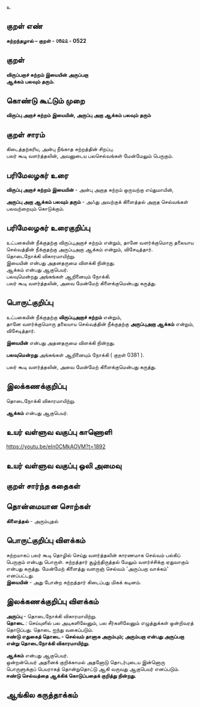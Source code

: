 உ

## குறள் எண் 

**சுற்றந்தழால் – குறள் - ௦௫௨௨ - 0522**  

## குறள் 

**விருப்பறாச் சுற்றம் இயையின் அருப்பறா  
ஆக்கம் பலவும் தரும்.**

## கொண்டு கூட்டும் முறை

**விருப்பு அறாச் சுற்றம் இயையின், அருப்பு அறா ஆக்கம் பலவும் தரும்**  

## குறள் சாரம் 

கிடைத்தற்கரிய, அன்பு நீங்காத சுற்றத்தின் சிறப்பு.  
பலர் கூடி வளர்த்தலின், அவனுடைய பலசெல்வங்கள் மேன்மேலும் பெருகும்.  

## பரிமேலழகர் உரை

**விருப்பு அறாச் சுற்றம் இயையின்** - அன்பு அறாத சுற்றம் ஒருவற்கு எய்துமாயின்,  

**அருப்பு அறா ஆக்கம் பலவும் தரும்** - அஃது அவற்குக் கிளைத்தல் அறாத செல்வங்கள் பலவற்றையும் கொடுக்கும். 

## பரிமேலழகர் உரைகுறிப்பு   

உட்பகையின் நீக்குதற்கு விருப்புஅறாச் சுற்றம் என்றும், தானே வளர்க்குமொரு தலையாய செல்வத்தின் நீக்குதற்கு அருப்புஅறா ஆக்கம் என்றும், விசேடித்தார்.  
தொடைநோக்கி விகாரமாயிற்று.  
இயையின் என்பது அதனதருமை விளக்கி நின்றது.  
ஆக்கம் என்பது ஆகுபெயர்.  
பலவுமென்றது அங்கங்கள் ஆறினையும் நோக்கி.  
பலர் கூடி வளர்த்தலின், அவை மேன்மேற் கிளைக்குமென்பது கருத்து.    

## பொருட்குறிப்பு 

உட்பகையின் நீக்குதற்கு **விருப்புஅறாச் சுற்றம்** என்றும்,  
தானே வளர்க்குமொரு தலையாய செல்வத்தின் நீக்குதற்கு **அருப்புஅறா ஆக்கம்** என்றும், விசேடித்தார்.  

**இயையின்** என்பது அதனதருமை விளக்கி நின்றது.  
 
**பலவுமென்றது** அங்கங்கள் ஆறினையும் நோக்கி ( குறள் 0381 ).   

பலர் கூடி வளர்த்தலின், அவை மேன்மேற் கிளைக்குமென்பது கருத்து.   

## இலக்கணக்குறிப்பு  

தொடைநோக்கி விகாரமாயிற்று.   

**ஆக்கம்** என்பது ஆகுபெயர். 

## உயர் வள்ளுவ வகுப்பு காணொளி

https://youtu.be/eIn0CMkAOVM?t=1892

## உயர் வள்ளுவ வகுப்பு ஒலி அமைவு 

 
## குறள் சார்ந்த கதைகள் 


## தொன்மையான சொற்கள்

**கிளைத்தல்** - அரும்புதல் 

## பொருட்குறிப்பு விளக்கம்

சுற்றமாகப் பலர் கூடி தொழில் செய்து வளர்த்தலின் காரணமாக செல்வம் பல்கிப் பெருகும் என்பது பொருள். சுற்றத்தார் சூழ்ந்திருத்தல் மேலும் வளர்ச்சிக்கு ஏதுவாகும் என்பது கருத்து. மேன்மேற் கிளைத்து வளருஞ் செல்வம் 'அருப்பறா வாக்கம்' எனப்பட்டது.  
**இயையின்** - அது போன்ற சுற்றத்தார் கிடைப்பது மிகக் கடினம்.   

## இலக்கணக்குறிப்பு விளக்கம்

**அருப்பு** - தொடைநோக்கி விகாரமாயிற்று.  
**தொடை** : செய்யுளில் பல அடிகளிலேனும், பல சீர்களிலேனும் எழுத்துக்கள் ஒன்றிவரத் தொடுப்பது.  தொடை ஐந்து வகைப்படும்.   
**ஈண்டு எதுகைத் தொடை - செல்வம் தானாக அரும்பும்; அரும்பறா என்பது அருப்பறா என்று தொடைநோக்கி விகாரமாயிற்று.**   

**ஆக்கம்** என்பது ஆகுபெயர்.  
ஒன்றன்பெயர் அதனைக் குறிக்காமல் அதனோடு தொடர்புடைய இன்னொரு பொருளுக்குப் பெயராகத் தொன்றுதொட்டு ஆகி வருவது ஆகுபெயர் எனப்படும்.     
**ஈண்டு செல்வத்தை ஆக்கிக் கொடுப்பதைக் குறித்து நின்றது.**

## ஆங்கில கருத்தாக்கம் 


